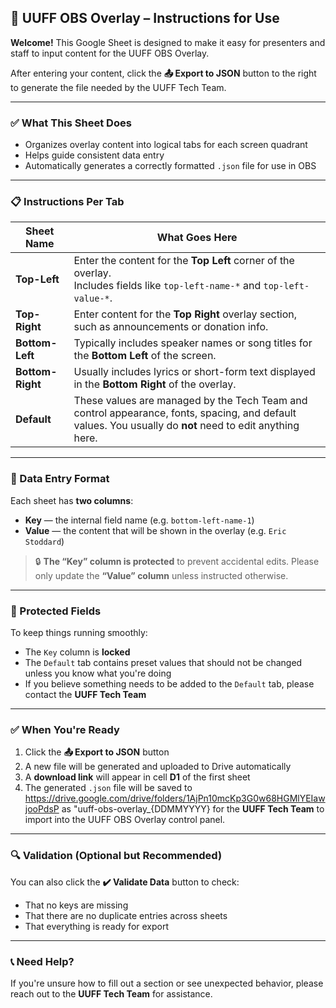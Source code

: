 ## 📝 UUFF OBS Overlay – Instructions for Use

**Welcome!**
This Google Sheet is designed to make it easy for presenters and staff to input content for the UUFF OBS Overlay.

After entering your content, click the **📤 Export to JSON** button to the right to generate the file needed by the UUFF Tech Team.

---

### ✅ What This Sheet Does

* Organizes overlay content into logical tabs for each screen quadrant
* Helps guide consistent data entry
* Automatically generates a correctly formatted `.json` file for use in OBS

---

### 📋 Instructions Per Tab

| Sheet Name       | What Goes Here                                                                                                                                           |
| ---------------- | -------------------------------------------------------------------------------------------------------------------------------------------------------- |
| **Top-Left**     | Enter the content for the **Top Left** corner of the overlay. <br>Includes fields like `top-left-name-*` and `top-left-value-*`.                         |
| **Top-Right**    | Enter content for the **Top Right** overlay section, such as announcements or donation info.                                                             |
| **Bottom-Left**  | Typically includes speaker names or song titles for the **Bottom Left** of the screen.                                                                   |
| **Bottom-Right** | Usually includes lyrics or short-form text displayed in the **Bottom Right** of the overlay.                                                             |
| **Default**      | These values are managed by the Tech Team and control appearance, fonts, spacing, and default values. You usually do **not** need to edit anything here. |

---

### 🧾 Data Entry Format

Each sheet has **two columns**:

* **Key** — the internal field name (e.g. `bottom-left-name-1`)
* **Value** — the content that will be shown in the overlay (e.g. `Eric Stoddard`)

> 🔒 **The “Key” column is protected** to prevent accidental edits.
> Please only update the **“Value” column** unless instructed otherwise.

---

### 🚫 Protected Fields

To keep things running smoothly:

* The `Key` column is **locked**
* The `Default` tab contains preset values that should not be changed unless you know what you're doing
* If you believe something needs to be added to the `Default` tab, please contact the **UUFF Tech Team**

---

### ✅ When You're Ready

1. Click the **📤 Export to JSON** button
2. A new file will be generated and uploaded to Drive automatically
3. A **download link** will appear in cell **D1** of the first sheet
4. The generated `.json` file will be saved to https://drive.google.com/drive/folders/1AjPn10mcKp3G0w68HGMlYEIawjooPdsP as "uuff-obs-overlay_{DDMMYYYY} for the **UUFF Tech Team** to import into the UUFF OBS Overlay control panel.

---

### 🔍 Validation (Optional but Recommended)

You can also click the **✔️ Validate Data** button to check:

* That no keys are missing
* That there are no duplicate entries across sheets
* That everything is ready for export

---

### 📞 Need Help?

If you're unsure how to fill out a section or see unexpected behavior, please reach out to the **UUFF Tech Team** for assistance.
